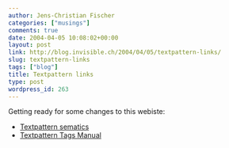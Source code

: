 ```yaml
---
author: Jens-Christian Fischer
categories: ["musings"]
comments: true
date: 2004-04-05 10:08:02+00:00
layout: post
link: http://blog.invisible.ch/2004/04/05/textpattern-links/
slug: textpattern-links
tags: ["blog"]
title: Textpattern links
type: post
wordpress_id: 263
---
```


Getting ready for some changes to this webiste:



  * [Textpattern sematics](http://www.jdueck.net/articles/textpattern.html)
  * [Textpattern Tags Manual](http://kusor.com/en/txptagmanual/)
